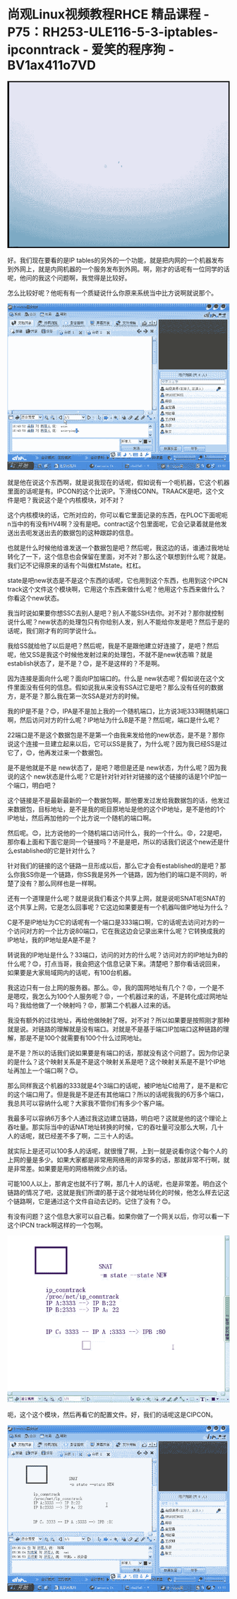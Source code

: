 # 尚观Linux视频教程RHCE 精品课程 - P75：RH253-ULE116-5-3-iptables-ipconntrack - 爱笑的程序狗 - BV1ax411o7VD

![](img/2e7fdedaf6a4a65d6a00e34691faea1c_0.png)

好。我们现在要看的是IP tables的另外的一个功能，就是把内网的一个机器发布到外网上，就是内网机器的一个服务发布到外网。啊，刚才的话呢有一位同学的话呢，他问的我这个问题啊，我觉得是比较好。

怎么比较好呢？他呃有有一个质疑说什么你原来系统当中比方说啊就说那个。

![](img/2e7fdedaf6a4a65d6a00e34691faea1c_2.png)

就是他在说这个东西啊，就是说我现在的话呢，假如说有一个呃机器，它这个机器里面的话呢是有。IPCON的这个比说IP。下滑线CONN。TRAACK是吧，这个文件是吧？我说这个是个内核模块，对不对？

这个内核模块的话，它所对应的，你可以看它里面记录的东西，在PLOC下面呢呃n当中的有没有HV4啊？没有是吧。contract这个包里面呢，它会记录着就是他发送出去呃发送出去的数据包的这种跟踪的信息。

也就是什么时候他给谁发送一个数据包是吧？然后呢，我这边的话，谁通过我地址转化了一下，这个信息也会保留在里面，对不对？那么这个联想到什么呢？就是。我们记不记得原来的话有个叫做杠Mstate。杠杠。

state是吧new状态是不是这个东西的话呢，它也用到这个东西，也用到这个IPCN track这个文件这个模块啊，它用这个东西来做什么呢？他用这个东西来做什么？你看这个new状态。

我当时说如果要你想SSC去别人是吧？别人不能SSH去你。对不对？那你就控制说什么呢？new状态的处理包只有你给别人发，别人不能给你发是吧？然后于是的话呢，我们刚才有的同学说什么。

我给SS就给他了以后是吧？然后呢，我是不是跟他建立好连接了，是吧？然后呢，他又SS是我这个时候他发射过来的处理包，不就不是new状态嘛？就是establish状态了，是不是？😊，是不是这样的？不是啊。

因为连接是面向什么呢？面向IP加端口的。什么是 new状态呢？假如说在这个文件里面没有任何的信息。假如说我从来没有SSA过它是吧？那么没有任何的数据方，是不是？那么我在第一次SSA是对方的时候。

我的IP是不是？😊，IPA是不是加上我的一个随机端口，比方说3呃333啊随机端口啊，然后访问对方的什么呢？IP地址为什么B是不是？然后呢，端口是什么呢？

22端口是不是这个数据包是不是第一个由我来发给他的new状态，是不是？那你说这个连接一旦建立起来以后，它可以SS是我了，为什么呢？因为我已经SS是过它了，😊，他再发过来一个数据包。

是不是他就是不是 new状态了，是吧？嗯但是还是 new状态，为什么呢？因为我说的这个 new状态是什么呢？它是针对针对针对链接的这个链接的话是1个IP加一个端口，明白吧？

这个链接是不是最新最新的一个数据包啊，那他要发过发给我数据包的话，他发过来数据包，目标地址，是不是我的呃目原地址是他的这个IP地址，是不是他的1个IP地址，然后再加他的一个比方说一个随机的端口啊。

然后呢。😊，比方说他的一个随机端口访问什么，我的一个什么。😡，22是吧，那你看上面和下面它是同一个链接吗？不是是吧，所以的话我们说这个new还是什么established的它是针对什么？

针对我们的链接的这个链路一旦形成以后，那么它才会有established的是吧？那么你我SS你是一个链路，你SS我是另外一个链路，因为他们的端口是不同的，听楚了没有？那么同样也是一样啊。

还有一个道理是什么呢？就是说我们看这个共享上网，就是说呃SNAT呃SNAT的这个共享上网，它是怎么回事呢？它这边如果要是有一个机器叫做IP地址为什么？

C是不是IP地址为C它的话呢有一个端口是333端口啊，它的话呢去访问对方的一个访问对方的一个比方说80端口，它在我这边会记录出来什么呢？它转换成我的IP地址，我的IP地址是A是不是？

转说我的IP地址是什么？33端口，访问的对方的什么呢？访问对方的IP地址为B的什么呢？😊，打点当哥，我会把这个信息记录下来。清楚吧？那你看话说回来，如果要是大家局域网内的话呢，有100台机器。

我这边只有一台上网的服务器。那么。😡，我的国网地址有几个？😡，一个是不是嗯哎，我怎么为100个人服务呢？😡，一个机器过来的话，不是转化成过网地址吗？我给他做了一个映射吗？😡，那第二个机器人过来的话。

我没有额外的过往地址，再给他做映射了呀。对不对？所以如果要是按照刚才那种就是说。对链路的理解就是没有端口。对就是不是基于端口IP加端口这种链路的理解，那是不是100个就需要有100个什么过网地址。

是不是？所以的话我们说如果要是有端口的话，那就没有这个问题了。因为你记录的是什么？这个映射关系是不是这个映射关系是吧？这个映射关系是不是1个IP地址再加上一个端口啊？😊。

那么同样我这个机器的333就是4个3端口的话呢，被IP地址C给用了，是不是和它的这个端口用了。但是我是不是还有其他端口？所以的话呢我我的6万多个端口，我总共可以容纳什么呢？大家我不管你们有多少个客户端。

我最多可以容纳6万多个人通过我这边建立链路，明白吧？这就是他的这个理论上吞吐量。那实际当中的话NAT地址转换的时候，它的吞吐量可没那么大啊，几十人的话呢，就已经差不多了啊，二三十人的话。

就实际上是还可以100多人的话呢，就很慢了啊，上到一就是说看你这个每个人的上网的量是多少。如果大家都是非常用网络用的非常多的话，那就非常不行啊，就是非常差。如果要是用的网络稍微少点的话。

可能100人以上，那肯定也就不行了啊，那几十人的话呢，也是非常差。明白这个链路的情况了吧，这就是我们所谓的基于这个就地址转化的时候，他怎么样去记这个链路啊，它是通过这个文件自动去记的。记住了没有？😊。

有没有问题？这个信息大家可以自己看。如果你做了一个网关以后，你可以看一下这个IPCN track啊这样的一个包啊。



![](img/2e7fdedaf6a4a65d6a00e34691faea1c_4.png)

呃，这个这个模块，然后再看它的配置文件。好，我们的话呢这是CIPCON。

![](img/2e7fdedaf6a4a65d6a00e34691faea1c_6.png)